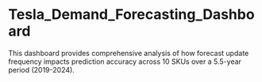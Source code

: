 # Tesla_Demand_Forecasting_Dashboard
This dashboard provides comprehensive analysis of how forecast update frequency impacts prediction accuracy across 10 SKUs over a 5.5-year period (2019-2024).
